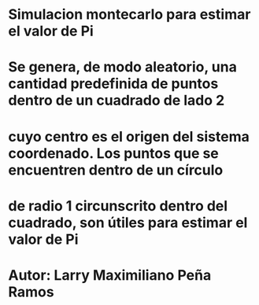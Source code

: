# Simulacion montecarlo para estimar el valor de Pi
# Se genera, de modo aleatorio, una cantidad predefinida de puntos dentro de un cuadrado de lado 2
# cuyo centro es el origen del sistema coordenado. Los puntos que se encuentren dentro de un círculo
# de radio 1 circunscrito dentro del cuadrado, son útiles para estimar el valor de Pi
# Autor: Larry Maximiliano Peña Ramos

